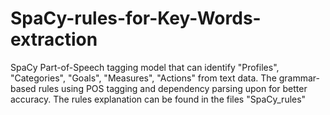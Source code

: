# SpaCy-rules-for-Key-Words-extraction
SpaCy Part-of-Speech tagging model that can identify "Profiles", "Categories", "Goals", "Measures", "Actions" from text data. 
The grammar-based rules using POS tagging and dependency parsing upon for better accuracy.
The rules explanation can be found in the files "SpaCy_rules"
